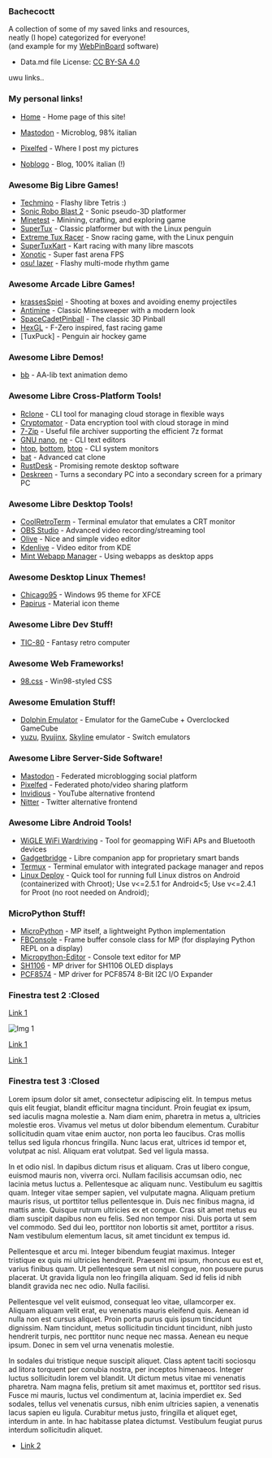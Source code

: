 ### Bachecoctt

A collection of some of my saved links and resources,  
neatly (I hope) categorized for everyone!  
(and example for my [WebPinBoard](https://gitlab.com/octospacc/WebPinBoard) software)

- Data.md file License: [CC BY-SA 4.0](https://creativecommons.org/licenses/by-sa/4.0)

uwu links..


### My personal links!

- [Home](../) - Home page of this site!

- [Mastodon](https://mastodon.uno/@octo) - Microblog, 98% italian  
- [Pixelfed](https://pixelfed.uno/@octo) - Where I post my pictures  
- [Noblogo](https://noblogo.org/loli-documentatrice) - Blog, 100% italian (!)  


### Awesome Big Libre Games!
- [Techmino](https://github.com/26F-Studio/Techmino) - Flashy libre Tetris :)  
- [Sonic Robo Blast 2](https://www.srb2.org) - Sonic pseudo-3D platformer  
- [Minetest](https://www.minetest.net) - Minining, crafting, and exploring game  
- [SuperTux](https://www.supertux.org) - Classic platformer but with the Linux penguin  
- [Extreme Tux Racer](https://sourceforge.net/projects/extremetuxracer) - Snow racing game, with the Linux penguin  
- [SuperTuxKart](https://supertuxkart.net) - Kart racing with many libre mascots  
- [Xonotic](https://xonotic.org) - Super fast arena FPS  
- [osu! lazer](https://github.com/ppy/osu) - Flashy multi-mode rhythm game  


### Awesome Arcade Libre Games!
- [krassesSpiel](https://f-droid.org/packages/com.autismprime.krassesSpiel) - Shooting at boxes and avoiding enemy projectiles  
- [Antimine](https://f-droid.org/packages/dev.lucanlm.antimine) - Classic Minesweeper with a modern look  
- [SpaceCadetPinball](https://github.com/k4zmu2a/SpaceCadetPinball) - The classic 3D Pinball  
- [HexGL](https://hexgl.bkcore.com) - F-Zero inspired, fast racing game  
- [TuxPuck] - Penguin air hockey game

### Awesome Libre Demos!
- [bb](http://aa-project.sourceforge.net/bb) - AA-lib text animation demo  


### Awesome Libre Cross-Platform Tools!
- [Rclone](https://rclone.org) - CLI tool for managing cloud storage in flexible ways  
- [Cryptomator](https://cryptomator.org) - Data encryption tool with cloud storage in mind  
- [7-Zip](https://www.7-zip.org) - Useful file archiver supporting the efficient 7z format  
- [GNU nano](https://www.nano-editor.org), [ne](https://ne.di.unimi.it) - CLI text editors  
- [htop](https://htop.dev), [bottom](https://github.com/ClementTsang/bottom), [btop](https://github.com/aristocratos/btop) - CLI system monitors  
- [bat](https://github.com/sharkdp/bat) - Advanced cat clone  
- [RustDesk](https://github.com/rustdesk/rustdesk) - Promising remote desktop software  
- [Deskreen](https://github.com/pavlobu/deskreen) - Turns a secondary PC into a secondary screen for a primary PC  

### Awesome Libre Desktop Tools!
- [CoolRetroTerm](https://github.com/Swordfish90/cool-retro-term) - Terminal emulator that emulates a CRT monitor  
- [OBS Studio](https://obsproject.com) - Advanced video recording/streaming tool  
- [Olive](https://olivevideoeditor.org) - Nice and simple video editor  
- [Kdenlive](https://kdenlive.org) - Video editor from KDE  
- [Mint Webapp Manager](https://github.com/linuxmint/webapp-manager) - Using webapps as desktop apps  


### Awesome Desktop Linux Themes!
- [Chicago95](https://github.com/grassmunk/Chicago95) - Windows 95 theme for XFCE  
- [Papirus](https://github.com/PapirusDevelopmentTeam/papirus-icon-theme) - Material icon theme  


### Awesome Libre Dev Stuff!
- [TIC-80](https://tic80.com) - Fantasy retro computer  


### Awesome Web Frameworks!
- [98.css](https://github.com/jdan/98.css) - Win98-styled CSS


### Awesome Emulation Stuff!
- [Dolphin Emulator](https://dolphin-emu.org) - Emulator for the GameCube + Overclocked GameCube  
- [yuzu](https://yuzu-emu.org), [Ryujinx](https://ryujinx.org), [Skyline](https://github.com/skyline-emu/skyline) emulator - Switch emulators


### Awesome Libre Server-Side Software!
- [Mastodon](https://github.com/mastodon/mastodon) - Federated microblogging social platform  
- [Pixelfed](https://github.com/pixelfed/pixelfed) - Federated photo/video sharing platform  
- [Invidious](https://github.com/iv-org/invidious) - YouTube alternative frontend  
- [Nitter](https://github.com/zedeus/nitter) - Twitter alternative frontend  


### Awesome Libre Android Tools!
- [WiGLE WiFi Wardriving](https://f-droid.org/packages/net.wigle.wigleandroid) - Tool for geomapping WiFi APs and Bluetooth devices  
- [Gadgetbridge](https://f-droid.org/packages/nodomain.freeyourgadget.gadgetbridge) - Libre companion app for proprietary smart bands  
- [Termux](https://f-droid.org/packages/com.termux) - Terminal emulator with integrated package manager and repos  
- [Linux Deploy](https://github.com/meefik/linuxdeploy) - Quick tool for running full Linux distros on Android (containerized with Chroot); Use v<=2.5.1 for Android<5; Use v<=2.4.1 for Proot (no root needed on Android);  


### MicroPython Stuff!
- [MicroPython](https://micropython.org) - MP itself, a lightweight Python implementation  
- [FBConsole](https://github.com/boochow/FBConsole) - Frame buffer console class for MP (for displaying Python REPL on a display)  
- [Micropython-Editor](https://github.com/robert-hh/Micropython-Editor) - Console text editor for MP  
- [SH1106](https://github.com/robert-hh/SH1106) - MP driver for SH1106 OLED displays  
- [PCF8574](https://github.com/mcauser/micropython-pcf8574) - MP driver for PCF8574 8-Bit I2C I/O Expander  


### Finestra test 2 :Closed
[Link 1](example.com)

![Img 1](https://i.imgur.com/5bdkMlg.gif)

[Link 1](example.com)

[Link 1](example.com)


### Finestra test 3 :Closed
Lorem ipsum dolor sit amet, consectetur adipiscing elit. In tempus metus quis elit feugiat, blandit efficitur magna tincidunt. Proin feugiat ex ipsum, sed iaculis magna molestie a. Nam diam enim, pharetra in metus a, ultricies molestie eros. Vivamus vel metus ut dolor bibendum elementum. Curabitur sollicitudin quam vitae enim auctor, non porta leo faucibus. Cras mollis tellus sed ligula rhoncus fringilla. Nunc lacus erat, ultrices id tempor et, volutpat ac nisl. Aliquam erat volutpat. Sed vel ligula massa.

In et odio nisl. In dapibus dictum risus et aliquam. Cras ut libero congue, euismod mauris non, viverra orci. Nullam facilisis accumsan odio, nec lacinia metus luctus a. Pellentesque ac aliquam nunc. Vestibulum eu sagittis quam. Integer vitae semper sapien, vel vulputate magna. Aliquam pretium mauris risus, ut porttitor tellus pellentesque in. Duis nec finibus magna, id mattis ante. Quisque rutrum ultricies ex et congue. Cras sit amet metus eu diam suscipit dapibus non eu felis. Sed non tempor nisi. Duis porta ut sem vel commodo. Sed dui leo, porttitor non lobortis sit amet, porttitor a risus. Nam vestibulum elementum lacus, sit amet tincidunt ex tempus id.

Pellentesque et arcu mi. Integer bibendum feugiat maximus. Integer tristique ex quis mi ultricies hendrerit. Praesent mi ipsum, rhoncus eu est et, varius finibus quam. Ut pellentesque sem ut nisl congue, non posuere purus placerat. Ut gravida ligula non leo fringilla aliquam. Sed id felis id nibh blandit gravida nec nec odio. Nulla facilisi.

Pellentesque vel velit euismod, consequat leo vitae, ullamcorper ex. Aliquam aliquam velit erat, eu venenatis mauris eleifend quis. Aenean id nulla non est cursus aliquet. Proin porta purus quis ipsum tincidunt dignissim. Nam tincidunt, metus sollicitudin tincidunt tincidunt, nibh justo hendrerit turpis, nec porttitor nunc neque nec massa. Aenean eu neque ipsum. Donec in sem vel urna venenatis molestie.

In sodales dui tristique neque suscipit aliquet. Class aptent taciti sociosqu ad litora torquent per conubia nostra, per inceptos himenaeos. Integer luctus sollicitudin lorem vel blandit. Ut dictum metus vitae mi venenatis pharetra. Nam magna felis, pretium sit amet maximus et, porttitor sed risus. Fusce mi mauris, luctus vel condimentum at, lacinia imperdiet ex. Sed sodales, tellus vel venenatis cursus, nibh enim ultricies sapien, a venenatis lacus sapien eu ligula. Curabitur metus justo, fringilla et aliquet eget, interdum in ante. In hac habitasse platea dictumst. Vestibulum feugiat purus interdum sollicitudin aliquet.

- [Link 2](example.com)
